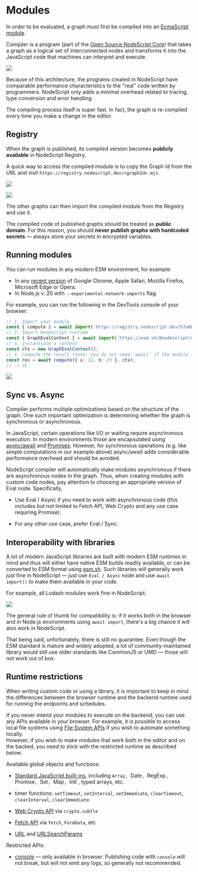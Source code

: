 # Modules

In order to be evaluated, a graph must first be compiled into an [EcmaScript module](https://developer.mozilla.org/en-US/docs/Web/JavaScript/Guide/Modules).

Compiler is a program (part of the [Open Source NodeScript Core](https://github.com/NodeScriptLang/core/tree/main/src/main/compiler)) that takes a graph as a logical set of interconnected nodes and transforms it into the JavaScript code that machines can interpret and execute.

![](../images/compiler.png)

Because of this architecture, the programs created in NodeScript have comparable performance characteristics to the "real" code written by programmers. NodeScript only adds a minimal overhead related to tracing, type conversion and error handling.

The compiling process itself is super fast. In fact, the graph is re-compiled every time you make a change in the editor.

## Registry

When the graph is published, its compiled version becomes **publicly available** in NodeScript Registry.

A quick way to access the compiled module is to copy the Graph Id from the URL and visit `https://registry.nodescript.dev/<graphId>.mjs`.

![](../images/module-1.png)

![](../images/module-2.png)

The other graphs can then import the compiled module from the Registry and use it.

<p class="note">
The compiled code of published graphs should be treated as <strong>public domain</strong>.
For this reason, you should <strong>never publish graphs with hardcoded secrets</strong> — always store your secrets in encrypted variables.
</p>

## Running modules

You can run modules in any modern ESM environment, for example:

- In any [recent version](https://caniuse.com/?search=es%20module) of Google Chrome, Apple Safari, Mozilla Firefox, Microsoft Edge or Opera.
- In Node.js v. 20 with `--experimental-network-imports` flag.

For example, you can run the following in the DevTools console of your browser:

```js
// 1. Import your module
const { compute } = await import('https://registry.nodescript.dev/b7aQQ6yP92Gy3qFg.mjs');
// 2. Import NodeScript runtime
const { GraphEvalContext } = await import('https://esm.sh/@nodescript/core/runtime');
// 3. Instantiate a context
const ctx = new GraphEvalContext();
// 4. Compute the result (note: you do not need `await` if the module is synchronous)
const res = await compute({ a: 12, b: 23 }, ctx);
// -> 35
```

![](../images/module-run-esm.png)

## Sync vs. Async

Compiler performs multiple optimizations based on the structure of the graph. One such important optimization is determining whether the graph is synchronous or asynchronous.

In JavaScript, certain operations like I/O or waiting require asynchronous execution. In modern environments those are encapsulated using [async/await](https://developer.mozilla.org/en-US/docs/Web/JavaScript/Reference/Statements/async_function) and [Promises](https://developer.mozilla.org/en-US/docs/Web/JavaScript/Reference/Global_Objects/Promise). However, for synchronous operations (e.g. like simple computations in our example above) async/await adds considerable performance overhead and should be avoided.

NodeScript compiler will automatically make modules asynchronous if there are asynchronous nodes in the graph. Thus, when creating modules with custom code nodes, pay attention to choosing an appropriate version of Eval node. Specifically,

- Use Eval / Async if you need to work with asynchronous code (this includes but not limited to Fetch API, Web Crypto and any use case requiring Promise).

- For any other use case, prefer Eval / Sync.

## Interoperability with libraries

A lot of modern JavaScript libraries are built with modern ESM runtimes in mind and thus will either have native ESM builds readily available, or can be converted to ESM format using [esm.sh](https://esm.sh). Such libraries will generally work just fine in NodeScript — just use `Eval / Async` node and use `await import()` to make them available in your code.

For example, all <a>Lodash</a> modules work fine in NodeScript.

![](../images/esm-interop.png)

The general rule of thumb for compatibility is: if it works both in the browser and in Node.js environments using `await import`, there's a big chance it will also work in NodeScript.

That being said, unfortunately, there is still no guarantee. Even though the ESM standard is mature and widely adopted, a lot of community-maintained library would still use older standards like CommonJS or UMD — those will not work out of box.

## Runtime restrictions

When writing custom code or using a library, it is important to keep in mind the differences between the browser runtime and the backend runtime used for running the endpoints and schedules.

<p class="note">
If you never intend your modules to execute on the backend, you can use any APIs available in your browser. For example, it is possible to access local file systems using <a href="https://developer.mozilla.org/en-US/docs/Web/API/File_System_API" target="_blank">File System APIs</a> if you wish to automate something locally.<br/>
However, if you wish to make modules that work both in the editor and on the backed, you need to stick with the restricted runtime as described below.
</p>

Available global objects and functions:

- [Standard JavaScript built-ins](https://developer.mozilla.org/en-US/docs/Web/JavaScript/Reference/Global_Objects), including `Array, `Date`, `RegExp`, `Promise`, `Set`, `Map`, `Intl`, typed arrays, etc.

- timer functions: `setTimeout`, `setInterval`, `setImmediate`, `clearTimeout`, `clearInterval`, `clearImmediate`

- [Web Crypto API](https://developer.mozilla.org/en-US/docs/Web/API/Web_Crypto_API) via `crypto.subtle`

- [Fetch API](https://developer.mozilla.org/en-US/docs/Web/API/Fetch_API) via `fetch`, `FormData`, etc

- [URL](https://developer.mozilla.org/en-US/docs/Web/API/URL) and [URLSearchParams](https://developer.mozilla.org/en-US/docs/Web/API/URLSearchParams)

Restricted APIs:

- [console](https://developer.mozilla.org/en-US/docs/Web/API/console) — only available in browser. Publishing code with `console` will not break, but will not emit any logs, so generally not recommended.
